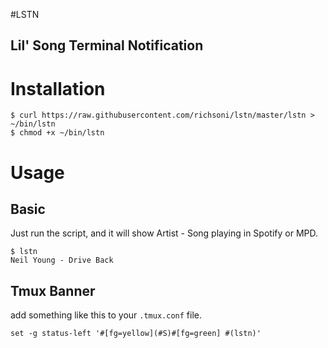 #LSTN
## Lil' Song Terminal Notification

# Installation

```
$ curl https://raw.githubusercontent.com/richsoni/lstn/master/lstn > ~/bin/lstn
$ chmod +x ~/bin/lstn
```

# Usage
## Basic

Just run the script, and it will show Artist - Song playing in Spotify or MPD.

```
$ lstn
Neil Young - Drive Back
```

## Tmux Banner

add something like this to your `.tmux.conf` file.

```
set -g status-left '#[fg=yellow](#S)#[fg=green] #(lstn)'
```

